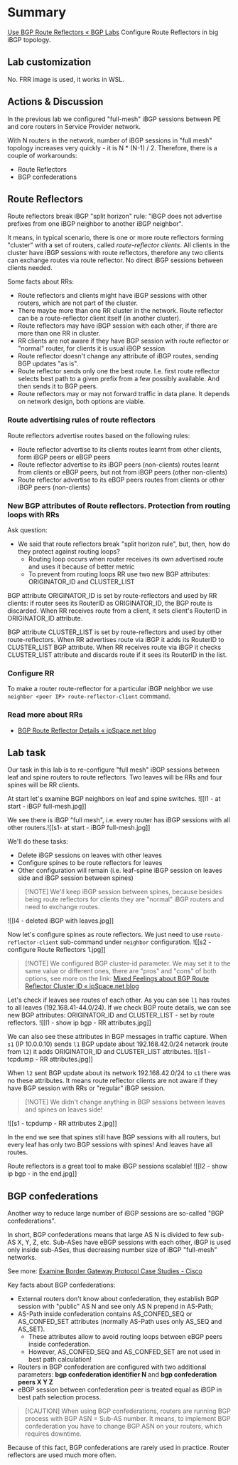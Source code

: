 # Summary
[Use BGP Route Reflectors « BGP Labs](https://bgplabs.net/ibgp/3-rr/)
Configure Route Reflectors in big iBGP topology.
## Lab customization
No. FRR image is used, it works in WSL.
## Actions & Discussion
In the previous lab we configured "full-mesh" iBGP sessions between PE and core routers in Service Provider network. 

With N routers in the network, number of iBGP sessions in "full mesh" topology increases very quickly - it is N * (N-1) / 2. Therefore, there is a couple of workarounds:
- Route Reflectors
- BGP confederations
## Route Reflectors
Route reflectors break iBGP "split horizon" rule: "iBGP does not advertise prefixes from one iBGP neighbor to another iBGP neighbor". 

It means, in typical scenario, there is one or more route reflectors forming "cluster" with a set of routers, called *route-reflector clients*. All clients in the cluster have iBGP sessions with route reflectors, therefore any two clients can exchange routes via route reflector. No direct iBGP sessions between clients needed.

Some facts about RRs:
- Route reflectors and clients might have iBGP sessions with other routers, which are not part of the cluster. 
- There maybe more than one RR cluster in the network. Route reflector can be a route-reflector client itself (in another cluster).
- Route reflectors may have iBGP session with each other, if there are more than one RR in cluster.
- RR clients are not aware if they have BGP session with route reflector or "normal" router, for clients it is usual iBGP session
- Route reflector doesn't change any attribute of iBGP routes, sending BGP updates "as is".
- Route reflector sends only one the best route. I.e. first route reflector selects best path to a given prefix from a few possibly available. And then sends it to BGP peers.
- Route reflectors may or may not forward traffic in data plane. It depends on network design, both options are viable.

### Route advertising rules of route reflectors
Route reflectors advertise routes based on the following rules:
- Route reflector advertise to its clients routes learnt from other clients, form iBGP peers or eBGP peers
- Route reflector advertise to its iBGP peers (non-clients) routes learnt from clients or eBGP peers, but not from iBGP peers (other non-clients)
- Route reflector advertise to its eBGP peers routes from clients or other iBGP peers (non-clients)

### New BGP attributes of Route reflectors. Protection from routing loops with RRs
Ask question:
- We said that route reflectors break "split horizon rule", but, then, how do they protect against routing loops?
	- Routing loop occurs when router receives its own advertised route and uses it because of better metric
	- To prevent from routing loops RR use two new BGP attributes: ORIGINATOR_ID and CLUSTER_LIST

BGP attribute ORIGINATOR_ID is set by route-reflectors and used by RR clients: if router sees its RouterID as ORIGINATOR_ID, the BGP route is discarded. When RR receives route from a client, it sets client's RouterID in ORIGINATOR_ID attribute.

BGP attribute CLUSTER_LIST is set by route-reflectors and used by other route-reflectors. When RR advertises route via iBGP it adds its RouterID to CLUSTER_LIST BGP attribute. When RR receives route via iBGP it checks CLUSTER_LIST attribute and discards route if it sees its RouterID in the list.

### Configure RR
To make a router route-reflector for a particular iBGP neighbor we use `neighbor <peer IP> route-reflector-client` command.
### Read more about RRs
- [BGP Route Reflector Details « ipSpace.net blog](https://blog.ipspace.net/2008/08/bgp-route-reflector-details/)

## Lab task
Our task in this lab is to re-configure "full mesh" iBGP sessions between leaf and spine routers to route reflectors. Two leaves will be RRs and four spines will be RR clients.

At start let's examine BGP neighbors on leaf and spine switches.
![[l1 - at start - iBGP full-mesh.jpg]]

We see there is iBGP "full mesh", i.e. every router has iBGP sessions with all other routers.![[s1- at start - iBGP full-mesh.jpg]]

We'll do these tasks:
- Delete iBGP sessions on leaves with other leaves
- Configure spines to be route reflectors for leaves
- Other configuration will remain (i.e. leaf-spine iBGP session on leaves side and iBGP session between spines)
>[!NOTE] We'll keep iBGP session between spines, because besides being route reflectors for clients they are "normal" iBGP routers and need to exchange routes.

![[l4 - deleted iBGP with leaves.jpg]]

Now let's configure spines as route reflectors. We just need to use `route-reflector-client` sub-command under `neighbor` configuration.
![[s2 - configure Route Reflectors 1.jpg]]

>[!NOTE] We configured BGP cluster-id parameter. We may set it to the same value or different ones, there are "pros" and "cons" of both options, see more on the link: [Mixed Feelings about BGP Route Reflector Cluster ID « ipSpace.net blog](https://blog.ipspace.net/2022/02/bgp-rr-cluster-myths/) 

Let's check if leaves see routes of each other. As you can see `l1` has routes to all leaves (192.168.41-44.0/24). If we check BGP route details, we can see new BGP attributes: ORIGINATOR_ID and CLUSTER_LIST - set by route reflectors.
![[l1 - show ip bgp - RR attributes.jpg]]

We can also see these attributes in BGP messages in traffic capture. When `s1` (IP 10.0.0.10) sends `l1` BGP update about 192.168.42.0/24 network (route from `l2`) it adds ORIGINATOR_ID and CLUSTER_LIST attributes.
![[s1 - tcpdump - RR attributes.jpg]]

When `l2` sent BGP update about its network 192.168.42.0/24 to `s1` there was no these attributes. It means route reflector clients are not aware if they have BGP session with RRs or "regular" iBGP session. 
>[!NOTE] We didn't change anything in BGP sessions between leaves and spines on leaves side!

![[s1 - tcpdump - RR attributes 2.jpg]] 

In the end we see that spines still have BGP sessions with all routers, but every leaf has only two BGP sessions with spines! And leaves have all routes.

Route reflectors is a great tool to make iBGP sessions scalable!
![[l2 - show ip bgp - in the end.jpg]]

## BGP confederations
Another way to reduce large number of iBGP sessions are so-called "BGP confederations".

In short, BGP confederations means that large AS N is divided to few sub-AS X, Y, Z, etc. Sub-ASes have eBGP sessions with each other, iBGP is used only inside sub-ASes, thus decreasing number size of iBGP "full-mesh" networks.

See more: [Examine Border Gateway Protocol Case Studies - Cisco](https://www.cisco.com/c/en/us/support/docs/ip/border-gateway-protocol-bgp/26634-bgp-toc.html#toc-hId-1434789637) 

Key facts about BGP confederations:
- External routers don't know about confederation, they establish BGP session with "public" AS N and see only AS N prepend in AS-Path;
- AS-Path inside confederation contains AS_CONFED_SEQ or AS_CONFED_SET attributes (normally AS-Path uses only AS_SEQ and AS_SET). 
	- These attributes allow to avoid routing loops between eBGP peers inside confederation.
	- However, AS_CONFED_SEQ and AS_CONFED_SET are not used in best path calculation!
- Routers in BGP confederation are configured with two additional parameters: **bgp confederation identifier N** and **bgp confederation peers X Y Z**
- eBGP session between confederation peer is treated equal as iBGP in best path selection process.

>[!CAUTION] When using BGP confederations, routers are running BGP process with BGP ASN = Sub-AS number. It means, to implement BGP confederation you have to change BGP ASN on your routers, which requires downtime.

Because of this fact, BGP confederations are rarely used in practice. Router reflectors are used much more often.


